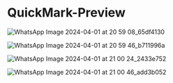 # QuickMark-Preview

![WhatsApp Image 2024-04-01 at 20 59 08_65df4130](https://github.com/hanish-rishen/QuickMark-Preview/assets/110720727/0ad3926d-edf6-4272-b39c-fddc75d89757)

![WhatsApp Image 2024-04-01 at 20 59 46_b711996a](https://github.com/hanish-rishen/QuickMark-Preview/assets/110720727/10a35e5c-4455-4136-8cea-f424111b71c4)

![WhatsApp Image 2024-04-01 at 21 00 24_2433e752](https://github.com/hanish-rishen/QuickMark-Preview/assets/110720727/c4963d1e-82c7-416c-a956-d52409a26d2d)

![WhatsApp Image 2024-04-01 at 21 00 46_add3b052](https://github.com/hanish-rishen/QuickMark-Preview/assets/110720727/3628e67e-aeab-46b6-9abd-20b66e3a13ec)
